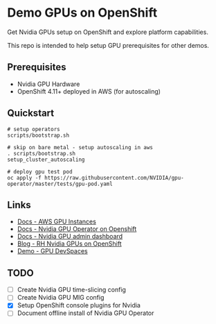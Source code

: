 # Demo GPUs on OpenShift

Get Nvidia GPUs setup on OpenShift and explore platform capabilities.

This repo is intended to help setup GPU prerequisites for other demos.

## Prerequisites

- Nvidia GPU Hardware
- OpenShift 4.11+ deployed in AWS (for autoscaling)

## Quickstart

```
# setup operators
scripts/bootstrap.sh

# skip on bare metal - setup autoscaling in aws
. scripts/bootstrap.sh
setup_cluster_autoscaling

# deploy gpu test pod
oc apply -f https://raw.githubusercontent.com/NVIDIA/gpu-operator/master/tests/gpu-pod.yaml
```

## Links

- [Docs - AWS GPU Instances](https://aws.amazon.com/ec2/instance-types/#Accelerated_Computing)
- [Docs - Nvidia GPU Operator on Openshift](https://docs.nvidia.com/datacenter/cloud-native/gpu-operator/latest/openshift/contents.html)
- [Docs - Nvidia GPU admin dashboard](https://docs.openshift.com/container-platform/4.11/monitoring/nvidia-gpu-admin-dashboard.html)
- [Blog - RH Nvidia GPUs on OpenShift](https://cloud.redhat.com/blog/autoscaling-nvidia-gpus-on-red-hat-openshift)
- [Demo - GPU DevSpaces](https://github.com/bkoz/devspaces)

## TODO

- [ ] Create Nvidia GPU time-slicing config
- [ ] Create Nvidia GPU MIG config
- [x] Setup OpenShift console plugins for Nvidia 
- [ ] Document offline install of Nvidia GPU Operator
